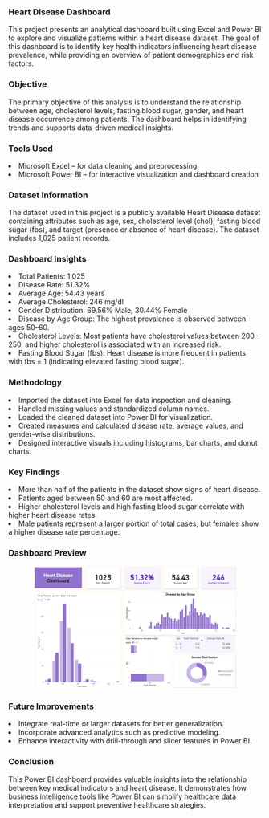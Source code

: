 <h3>Heart Disease Dashboard</h3>
<p>
  This project presents an analytical dashboard built using Excel and Power BI
  to explore and visualize patterns within a heart disease dataset. The goal of
  this dashboard is to identify key health indicators influencing heart disease
  prevalence, while providing an overview of patient demographics and risk
  factors.
</p>
<h3>Objective</h3>
<p>
  The primary objective of this analysis is to understand the relationship
  between age, cholesterol levels, fasting blood sugar, gender, and heart
  disease occurrence among patients. The dashboard helps in identifying trends
  and supports data-driven medical insights.
</p>
<h3>Tools Used</h3>
<li>Microsoft Excel – for data cleaning and preprocessing</li>
<li>
  Microsoft Power BI – for interactive visualization and dashboard creation
</li>
<h3>Dataset Information</h3>
<p>
  The dataset used in this project is a publicly available Heart Disease dataset
  containing attributes such as age, sex, cholesterol level (chol), fasting
  blood sugar (fbs), and target (presence or absence of heart disease). The
  dataset includes 1,025 patient records.
</p>
<h3>Dashboard Insights</h3>
<li>Total Patients: 1,025</li>
<li>Disease Rate: 51.32%</li>
<li>Average Age: 54.43 years</li>
<li>Average Cholesterol: 246 mg/dl</li>
<li>Gender Distribution: 69.56% Male, 30.44% Female</li>
<li>
  Disease by Age Group: The highest prevalence is observed between ages 50–60.
</li>
<li>
  Cholesterol Levels: Most patients have cholesterol values between 200–250, and
  higher cholesterol is associated with an increased risk.
</li>
<li>
  Fasting Blood Sugar (fbs): Heart disease is more frequent in patients with fbs
  = 1 (indicating elevated fasting blood sugar).
</li>
<h3>Methodology</h3>
<li>Imported the dataset into Excel for data inspection and cleaning.</li>
<li>Handled missing values and standardized column names.</li>
<li>Loaded the cleaned dataset into Power BI for visualization.</li>
<li>
  Created measures and calculated disease rate, average values, and gender-wise
  distributions.
</li>
<li>
  Designed interactive visuals including histograms, bar charts, and donut
  charts.
</li>
<h3>Key Findings</h3>
<li>
  More than half of the patients in the dataset show signs of heart disease.
</li>
<li>Patients aged between 50 and 60 are most affected.</li>
<li>
  Higher cholesterol levels and high fasting blood sugar correlate with higher
  heart disease rates.
</li>
<li>
  Male patients represent a larger portion of total cases, but females show a
  higher disease rate percentage.
</li>
<h3>Dashboard Preview</h3>
<p align="center">
  <img src="heart_disease.png" alt="Heart Disease Dashboard" width="80%" />
</p>
<h3>Future Improvements</h3>
<li>Integrate real-time or larger datasets for better generalization.</li>
<li>Incorporate advanced analytics such as predictive modeling.</li>
<li>
  Enhance interactivity with drill-through and slicer features in Power BI.
</li>
<h3>Conclusion</h3>
<p>
  This Power BI dashboard provides valuable insights into the relationship
  between key medical indicators and heart disease. It demonstrates how business
  intelligence tools like Power BI can simplify healthcare data interpretation
  and support preventive healthcare strategies.
</p>
